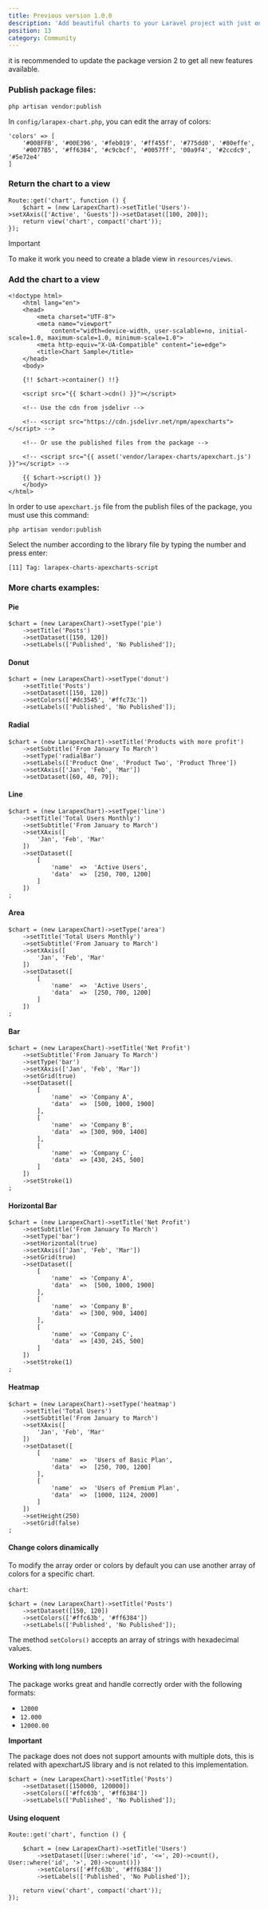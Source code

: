 ```yaml
---
title: Previous version 1.0.0
description: 'Add beautiful charts to your Laravel project with just one facade.'
position: 13
category: Community
---
```


<alert type="info">

it is recommended to update the package version 2 to get all new features available.

</alert>

### Publish package files:

```php[php]
php artisan vendor:publish 
```
In `config/larapex-chart.php`, you can edit the array of colors:

```php[php]
'colors' => [
    '#008FFB', '#00E396', '#feb019', '#ff455f', '#775dd0', '#80effe',
    '#0077B5', '#ff6384', '#c9cbcf', '#0057ff', '00a9f4', '#2ccdc9', '#5e72e4'
]
```

### Return the chart to a view

```php[routes/web.php]
Route::get('chart', function () {
    $chart = (new LarapexChart)->setTitle('Users')->setXAxis(['Active', 'Guests'])->setDataset([100, 200]);
    return view('chart', compact('chart'));
}); 
```

<alert type="danger">

Important

To make it work you need to create a blade view in `resources/views`.

</alert>

### Add the chart to a view

```php[resources/views/chart.blade.php]
<!doctype html>
    <html lang="en">
    <head>
        <meta charset="UTF-8">
        <meta name="viewport"
            content="width=device-width, user-scalable=no, initial-scale=1.0, maximum-scale=1.0, minimum-scale=1.0">
        <meta http-equiv="X-UA-Compatible" content="ie=edge">
        <title>Chart Sample</title>
    </head>
    <body>

    {!! $chart->container() !!}

    <script src="{{ $chart->cdn() }}"></script>

    <!-- Use the cdn from jsdelivr -->

    <!-- <script src="https://cdn.jsdelivr.net/npm/apexcharts"></script> -->

    <!-- Or use the published files from the package -->

    <!-- <script src="{{ asset('vendor/larapex-charts/apexchart.js') }}"></script> -->

    {{ $chart->script() }}
    </body>
</html>
```

In order to use `apexchart.js` file from the publish files of the package, you must use this command:

```php[terminal/cmd]
php artisan vendor:publish 
```

Select the number according to the library file by typing the number and press enter:

```php[terminal/cmd]
[11] Tag: larapex-charts-apexcharts-script 
```

### More charts examples:

#### Pie

```php[php]
$chart = (new LarapexChart)->setType('pie')
    ->setTitle('Posts')
    ->setDataset([150, 120])
    ->setLabels(['Published', 'No Published']);
```

#### Donut

```php[php]
$chart = (new LarapexChart)->setType('donut')
    ->setTitle('Posts')
    ->setDataset([150, 120])
    ->setColors(['#dc3545', '#ffc73c'])
    ->setLabels(['Published', 'No Published']);
```

#### Radial

```php[php]
$chart = (new LarapexChart)->setTitle('Products with more profit')
    ->setSubtitle('From January To March')
    ->setType('radialBar')
    ->setLabels(['Product One', 'Product Two', 'Product Three'])
    ->setXAxis(['Jan', 'Feb', 'Mar'])
    ->setDataset([60, 40, 79]);
```

#### Line

```php[php]
$chart = (new LarapexChart)->setType('line')
    ->setTitle('Total Users Monthly')
    ->setSubtitle('From January to March')
    ->setXAxis([
        'Jan', 'Feb', 'Mar'
    ])
    ->setDataset([
        [
            'name'  =>  'Active Users',
            'data'  =>  [250, 700, 1200]
        ]
    ])
;
```

#### Area

```php[php]
$chart = (new LarapexChart)->setType('area')
    ->setTitle('Total Users Monthly')
    ->setSubtitle('From January to March')
    ->setXAxis([
        'Jan', 'Feb', 'Mar'
    ])
    ->setDataset([
        [
            'name'  =>  'Active Users',
            'data'  =>  [250, 700, 1200]
        ]
    ])
;
```

#### Bar

```php[php]
$chart = (new LarapexChart)->setTitle('Net Profit')
    ->setSubtitle('From January To March')
    ->setType('bar')
    ->setXAxis(['Jan', 'Feb', 'Mar'])
    ->setGrid(true)
    ->setDataset([
        [
            'name'  => 'Company A',
            'data'  =>  [500, 1000, 1900]
        ],
        [
            'name'  => 'Company B',
            'data'  => [300, 900, 1400]
        ],
        [
            'name'  => 'Company C',
            'data'  => [430, 245, 500]
        ]
    ])
    ->setStroke(1)
;
```

#### Horizontal Bar

```php[php]
$chart = (new LarapexChart)->setTitle('Net Profit')
    ->setSubtitle('From January To March')
    ->setType('bar')
    ->setHorizontal(true)
    ->setXAxis(['Jan', 'Feb', 'Mar'])
    ->setGrid(true)
    ->setDataset([
        [
            'name'  => 'Company A',
            'data'  =>  [500, 1000, 1900]
        ],
        [
            'name'  => 'Company B',
            'data'  => [300, 900, 1400]
        ],
        [
            'name'  => 'Company C',
            'data'  => [430, 245, 500]
        ]
    ])
    ->setStroke(1)
;
```

#### Heatmap

```php[php]
$chart = (new LarapexChart)->setType('heatmap')
    ->setTitle('Total Users')
    ->setSubtitle('From January to March')
    ->setXAxis([
        'Jan', 'Feb', 'Mar'
    ])
    ->setDataset([
        [
            'name'  =>  'Users of Basic Plan',
            'data'  =>  [250, 700, 1200]
        ],
        [
            'name'  =>  'Users of Premium Plan',
            'data'  =>  [1000, 1124, 2000]
        ]
    ])
    ->setHeight(250)
    ->setGrid(false)
;
```

#### Change colors dinamically

To modify the array order or colors by default you can use another array of colors for a specific chart.

`chart`:

```php[php]
$chart = (new LarapexChart)->setTitle('Posts')
    ->setDataset([150, 120])
    ->setColors(['#ffc63b', '#ff6384'])
    ->setLabels(['Published', 'No Published']);
```

The method `setColors()` accepts an array of strings with hexadecimal values.

#### Working with long numbers

The package works great and handle correctly order with the following formats: 

* `12000` 
* `12.000`
* `12000.00`

<alert type="danger">

<strong>Important</strong>

The package does not does not support amounts with multiple dots, this is related with apexchartJS library and is not related to this implementation.

</alert>

```php[php]
$chart = (new LarapexChart)->setTitle('Posts')
    ->setDataset([150000, 120000])
    ->setColors(['#ffc63b', '#ff6384'])
    ->setLabels(['Published', 'No Published']);
```

#### Using eloquent

```php[php]
Route::get('chart', function () {

    $chart = (new LarapexChart)->setTitle('Users')
        ->setDataset([User::where('id', '<=', 20)->count(), User::where('id', '>', 20)->count()])
        ->setColors(['#ffc63b', '#ff6384'])
        ->setLabels(['Published', 'No Published']);

    return view('chart', compact('chart'));
});
```